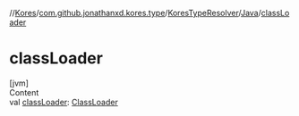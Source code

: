 //[Kores](../../../index.md)/[com.github.jonathanxd.kores.type](../../index.md)/[KoresTypeResolver](../index.md)/[Java](index.md)/[classLoader](class-loader.md)



# classLoader  
[jvm]  
Content  
val [classLoader](class-loader.md): [ClassLoader](https://docs.oracle.com/javase/8/docs/api/java/lang/ClassLoader.html)  



